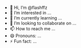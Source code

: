 - 👋 Hi, I’m @flashffz
- 👀 I’m interested in ...
- 🌱 I’m currently learning ...
- 💞️ I’m looking to collaborate on ...
- 📫 How to reach me ...
- 😄 Pronouns: ...
- ⚡ Fun fact: ...

<!---
flashffz/flashffz is a ✨ special ✨ repository because its `README.md` (this file) appears on your GitHub profile.
You can click the Preview link to take a look at your changes.
--->
